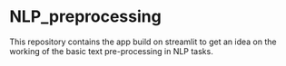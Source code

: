 # NLP_preprocessing
This repository contains the app build on streamlit to get an idea on the working of the basic text pre-processing in NLP tasks.
